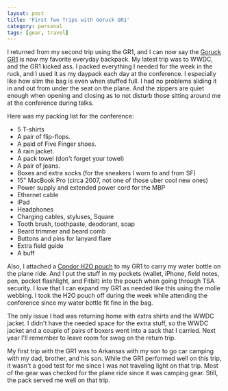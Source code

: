 ```yaml
---
layout: post
title: 'First Two Trips with Goruck GR1'
category: personal
tags: [gear, travel]
---
```


I returned from my second trip using the GR1, and I can now say the <a href="https://www.goruckgear.com/Gear/Details/3">Goruck GR1</a> is now my favorite everyday backpack. My latest trip was to WWDC, and the GR1 kicked ass. I packed everything I needed for the week in the ruck, and I used it as my daypack each day at the conference. I especially like how slim the bag is even when stuffed full. I had no problems sliding it in and out from under the seat on the plane. And the zippers are quiet enough when opening and closing as to not disturb those sitting around me at the conference during talks.

Here was my packing list for the conference:

<ul>
<li>5 T-shirts</li>
<li>A pair of flip-flops.</li>
<li>A paid of Five Finger shoes.</li>
<li>A rain jacket.</li>
<li>A pack towel (don't forget your towel)</li>
<li>A pair of jeans.</li>
<li>Boxes and extra socks (for the sneakers I worn to and from SF)</li>
<li>15" MacBook Pro (circa 2007, not one of those uber cool new ones)</li>
<li>Power supply and extended power cord for the MBP</li>
<li>Ethernet cable</li>
<li>iPad</li>
<li>Headphones</li>
<li>Charging cables, styluses, Square</li>
<li>Tooth brush, toothpaste, deodorant, soap</li>
<li>Beard trimmer and beard comb</li>
<li>Buttons and pins for lanyard flare</li>
<li>Extra field guide</li>
<li>A buff</li>
</ul>

Also, I attached a <a href="http://www.amazon.com/gp/product/B0086UBPDM/ref=as_li_ss_tl?ie=UTF8&amp;tag=whitepeaksoft-20&amp;linkCode=as2&amp;camp=1789&amp;creative=390957&amp;creativeASIN=B0086UBPDM">Condor H2O pouch</a> to my GR1 to carry my water bottle on the plane ride. And I put the stuff in my pockets (wallet, iPhone, field notes, pen, pocket flashlight, and Fitbit) into the pouch when going through TSA security. I love that I can expand my GR1 as needed like this using the molle webbing. I took the H2O pouch off during the week while attending the conference since my water bottle fit fine in the bag.

The only issue I had was returning home with extra shirts and the WWDC jacket. I didn't have the needed space for the extra stuff, so the WWDC jacket and a couple of pairs of boxers went into a sack that I carried. Next year I'll remember to leave room for swag on the return trip.

My first trip with the GR1 was to Arkansas with my son to go car camping with my dad, brother, and his son. While the GR1 performed well on this trip, it wasn't a good test for me since I was not traveling light on that trip. Most of the gear was checked for the plane ride since it was camping gear. Still, the pack served me well on that trip.
